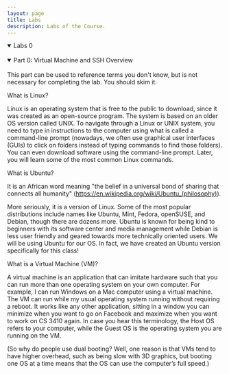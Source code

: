 ```yaml
---
layout: page
title: Labs
description: Labs of the Course.
---
```


<details open>
<summary> Labs 0 </summary>
<br>
<details open> 
<summary> Part 0: Virtual Machine and SSH Overview </summary>
<br>
This part can be used to reference terms you don't know, but is not necessary for completing the lab. You should skim it.

What is Linux?

Linux is an operating system that is free to the public to download, since it was created as an open-source program. The system is based on an older OS version called UNIX. To navigate through a Linux or UNIX system, you need to type in instructions to the computer using what is called a command-line prompt (nowadays, we often use graphical user interfaces (GUIs) to click on folders instead of typing commands to find those folders). You can even download software using the command-line prompt. Later, you will learn some of the most common Linux commands.

What is Ubuntu?

It is an African word meaning "the belief in a universal bond of sharing that connects all humanity" (https://en.wikipedia.org/wiki/Ubuntu_(philosophy)).

More seriously, it is a version of Linux. Some of the most popular distributions include names like Ubuntu, Mint, Fedora, openSUSE, and Debian, though there are dozens more. Ubuntu is known for being kind to beginners with its software center and media management while Debian is less user friendly and geared towards more technically oriented users. We will be using Ubuntu for our OS. In fact, we have created an Ubuntu version specifically for this class!

What is a Virtual Machine (VM)?

A virtual machine is an application that can imitate hardware such that you can run more than one operating system on your own computer. For example, I can run Windows on a Mac computer using a virtual machine. The VM can run while my usual operating system running without requiring a reboot. It works like any other application, sitting in a window you can minimize when you want to go on Facebook and maximize when you want to work on CS 3410 again. In case you hear this terminology, the Host OS refers to your computer, while the Guest OS is the operating system you are running on the VM.

(So why do people use dual booting? Well, one reason is that VMs tend to have higher overhead, such as being slow with 3D graphics, but booting one OS at a time means that the OS can use the computer’s full speed.)
  
  
</details>
  
  

</details>
